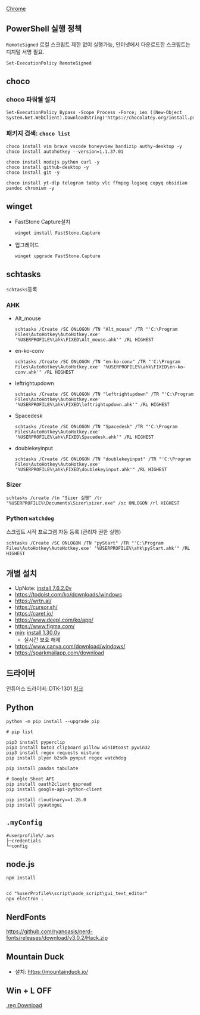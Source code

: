 
[Chrome](https://www.google.com/intl/ko_kr/chrome/)

## PowerShell 실행 정책
`RemoteSigned` 로컬 스크립트 제한 없이 실행가능, 인터넷에서 다운로드한 스크립트는 디지털 서명 필요.
```
Set-ExecutionPolicy RemoteSigned
```

## choco
### choco 파워쉘 설치
```
Set-ExecutionPolicy Bypass -Scope Process -Force; iex ((New-Object System.Net.WebClient).DownloadString('https://chocolatey.org/install.ps1'))
```
### 패키지 검색: `choco list`
```
choco install vim brave vscode honeyview bandizip authy-desktop -y
choco install autohotkey --version=1.1.37.01

choco install nodejs python curl -y
choco install github-desktop -y
choco install git -y

choco install yt-dlp telegram tabby vlc ffmpeg logseq copyq obsidian pandoc chromium -y
```


## winget
- FastStone Capture설치
	```
	winget install FastStone.Capture
	```
- 업그레이드
	```
	winget upgrade FastStone.Capture
	```

## schtasks
`schtasks`등록 
### AHK
- Alt_mouse
	```
	schtasks /Create /SC ONLOGON /TN "Alt_mouse" /TR "'C:\Program Files\AutoHotkey\AutoHotkey.exe' '%USERPROFILE%\ahk\FIXED\Alt_mouse.ahk'" /RL HIGHEST
	```
- en-ko-conv
	```
	schtasks /Create /SC ONLOGON /TN "en-ko-conv" /TR "'C:\Program Files\AutoHotkey\AutoHotkey.exe' '%USERPROFILE%\ahk\FIXED\en-ko-conv.ahk'" /RL HIGHEST
	```
- leftrightupdown
	```
	schtasks /Create /SC ONLOGON /TN "leftrightupdown" /TR "'C:\Program Files\AutoHotkey\AutoHotkey.exe' '%USERPROFILE%\ahk\FIXED\leftrightupdown.ahk'" /RL HIGHEST
	```
- Spacedesk
	```
	schtasks /Create /SC ONLOGON /TN "Spacedesk" /TR "'C:\Program Files\AutoHotkey\AutoHotkey.exe' '%USERPROFILE%\ahk\FIXED\Spacedesk.ahk'" /RL HIGHEST
	```
- doublekeyinput
	```
	schtasks /Create /SC ONLOGON /TN "doublekeyinput" /TR "'C:\Program Files\AutoHotkey\AutoHotkey.exe' '%USERPROFILE%\ahk\FIXED\doublekeyinput.ahk'" /RL HIGHEST
	```
### Sizer
```
schtasks /create /tn "Sizer 실행" /tr "%USERPROFILE%\Documents\Sizer\sizer.exe" /sc ONLOGON /rl HIGHEST
```

### Python `watchdog`
스크립트 시작 프로그램 자동 등록 (관리자 권한 실행)
```
schtasks /Create /SC ONLOGON /TN "pyStart" /TR "'C:\Program Files\AutoHotkey\AutoHotkey.exe' '%USERPROFILE%\ahk\pyStart.ahk'" /RL HIGHEST
```

## 개별 설치
- UpNote: [install 7.6.2.0v](https://api.onedrive.com/v1.0/shares/u!aHR0cHM6Ly8xZHJ2Lm1zL3UvcyFBb29CcEhsY1dHZi1rY0VVS1RaOEQxX2dKZ3NRenc_ZT1YRmdtTko/root/content)
- https://todoist.com/ko/downloads/windows
- https://wrtn.ai/
- https://cursor.sh/
- https://caret.io/
- https://www.deepl.com/ko/app/
- https://www.figma.com/
- [min](https://minbrowser.org/): [install 1.30.0v](https://api.onedrive.com/v1.0/shares/u!aHR0cHM6Ly8xZHJ2Lm1zL3UvcyFBb29CcEhsY1dHZi1sSmN2Sk5VTGFFTEI4VG9vWkE_ZT1MbjV4Yks/root/content)
	- 실시간 보호 해제
- https://www.canva.com/download/windows/
- https://sparkmailapp.com/download

## 드라이버
인튜어스 드라이버: DTK-1301 [링크](https://www.wacom.com/ko-kr/support/product-support/drivers)

## Python
```
python -m pip install --upgrade pip

# pip list

pip3 install pyperclip
pip3 install boto3 clipboard pillow win10toast pywin32
pip3 install regex requests mistune
pip install plyer b2sdk pynput regex watchdog

pip install pandas tabulate 

# Google Sheet API 
pip install oauth2client gspread
pip install google-api-python-client

pip install cloudinary==1.26.0
pip install pyautogui 
```


## `.myConfig`
```
#userprofile%/.aws
├─credentials
└─config
```


## node.js
```
npm install


cd "%userProfile%\script\node_script\gui_text_editor"
npx electron .
```


## NerdFonts
https://github.com/ryanoasis/nerd-fonts/releases/download/v3.0.2/Hack.zip


## Mountain Duck
- 설치: https://mountainduck.io/


## Win + L OFF
[.reg Download](https://share.1tz.in/2023/10/win_L_Lock.reg)
